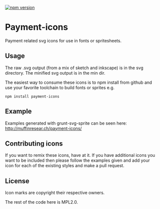 [![npm version](https://badge.fury.io/js/payment-icons.svg)](http://badge.fury.io/js/payment-icons)

# Payment-icons

Payment related svg icons for use in fonts or spritesheets.

## Usage

The raw .svg output (from a mix of sketch and inkscape) is in the svg directory. The minified svg
output is in the min dir.

The easiest way to consume these icons is to npm install from github and use your favorite toolchain
to build fonts or sprites e.g.

`npm install payment-icons`

## Example

Examples generated with grunt-svg-sprite can be seen here: http://muffinresear.ch/payment-icons/

## Contributing icons

If you want to remix these icons, have at it. If you have additional icons you want to be included
then please follow the examples given and add your icon for each of the existing styles
and make a pull request.

##  License

Icon marks are copyright their respective owners.

The rest of the code here is MPL2.0.
